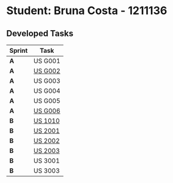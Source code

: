 # Student: Bruna Costa - 1211136

## Developed Tasks

| Sprint | Task                                       |
|--------|--------------------------------------------|
| **A**  | US G001                                    |
| **A**  | [US G002](../SPRINT%20A/US_G002/readme.md) |
| **A**  | US G003                                    |
| **A**  | US G004                                    |
| **A**  | US G005                                    |
| **A**  | [US G006](../SPRINT%20A/US_G006/readme.md) |
| **B**  | [US 1010](../SPRINT%20B/US_1010/readme.md) |
| **B**  | [US 2001](../SPRINT%20B/US_2001/readme.md) |
| **B**  | [US 2002](../SPRINT%20B/US_2002/readme.md) |
| **B**  | [US 2003](../SPRINT%20B/US_2003/readme.md) |
| **B**  | US 3001                                    |
| **B**  | US 3003                                    |
